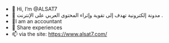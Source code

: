 - 👋 Hi, I’m @ALSAT7
- 👀 مدونة إلكترونية تهدف إلى تقوية وإثراء المحتوى العربي  على الإنترنت .
- 🌱I am an accountant
- 💞️ Share experiences
- 📫 via the site: https://www.alsat7.com/

<!---
ALSAT7/ALSAT7 is a ✨ special ✨ repository because its `README.md` (this file) appears on your GitHub profile.
You can click the Preview link to take a look at your changes.
--->
